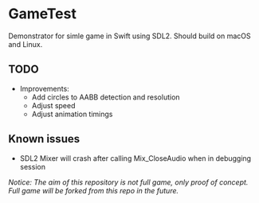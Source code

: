 # GameTest

Demonstrator for simle game in Swift using SDL2. Should build on macOS and Linux.

## TODO
- Improvements:
  - Add circles to AABB detection and resolution
  - Adjust speed
  - Adjust animation timings

## Known issues
 - SDL2 Mixer will crash after calling Mix_CloseAudio when in debugging session

*Notice: The aim of this repository is not full game, only proof of concept. Full game will be forked from this repo in the future.*
